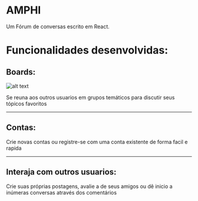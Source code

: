 # AMPHI

Um Fórum de conversas escrito em React.

# Funcionalidades desenvolvidas:

## Boards:

![alt text](https://i.imgur.com/XW5Tocp.png "Board")

Se reuna aos outros usuarios em grupos temáticos para discutir seus tópicos favoritos

---

## Contas:

Crie novas contas ou registre-se com uma conta existente de forma facil e rapida

---

## Interaja com outros usuarios:

Crie suas próprias postagens, avalie a de seus amigos ou dê inicio a inúmeras conversas através dos comentários
